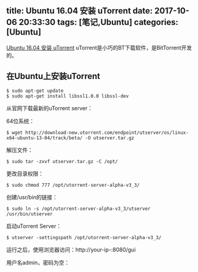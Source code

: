 title: Ubuntu 16.04 安装 uTorrent
date: 2017-10-06 20:33:30
tags: [笔记,Ubuntu]
categories: [Ubuntu] 
---

[Ubuntu 16.04 安装 uTorrent](http://blog.topspeedsnail.com/archives/5752)
uTorrent是小巧的BT下载软件，是BitTorrent开发的。
## 在Ubuntu上安装uTorrent
```
$ sudo apt-get update
$ sudo apt-get install libssl1.0.0 libssl-dev
```

从官网下载最新的uTorrent server：

64位系统：
```
$ wget http://download-new.utorrent.com/endpoint/utserver/os/linux-x64-ubuntu-13-04/track/beta/ -O utserver.tar.gz
```

解压文件：
```
$ sudo tar -zxvf utserver.tar.gz -C /opt/
```

更改目录权限：
```
$ sudo chmod 777 /opt/utorrent-server-alpha-v3_3/
```

创建/usr/bin的链接：
```
$ sudo ln -s /opt/utorrent-server-alpha-v3_3/utserver /usr/bin/utserver
```
启动uTorrent Server：
```
$ utserver -settingspath /opt/utorrent-server-alpha-v3_3/
```

	

运行之后，使用浏览器访问：http://your-ip-:8080/gui

用户名admin，密码为空：
